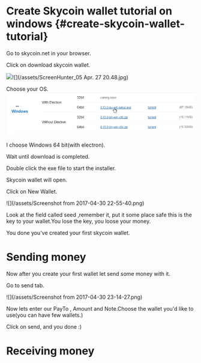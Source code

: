 # Create Skycoin wallet tutorial on windows {#create-skycoin-wallet-tutorial}

Go to skycoin.net in your browser.

Click on download skycoin wallet.

![](file:///C:\Users\yuliad\AppData\Local\Temp\msohtmlclip1\01\clip_image002.jpg)![](/assets/ScreenHunter_05 Apr. 27 20.48.jpg)

Choose your OS.![](/assets/OsWind.jpg)

I choose Windows 64 bit\(with electron\).

Wait until download is completed.

Double click the exe file to start the installer.

Skycoin wallet will open.

Click on New Wallet.

![](/assets/Screenshot from 2017-04-30 22-55-40.png)

Look at the field called seed ,remember it, put it some place safe this is the key to your wallet.You lose the key, you loose your money.

You done you've created your first skycoin wallet.

# Sending money

Now after you create your first wallet let send some money with it.

Go to send tab.

![](/assets/Screenshot from 2017-04-30 23-14-27.png)

Now lets enter our PayTo , Amount and Note.Choose the wallet you'd like to use\(you can have few wallets.\)

Click on send, and you done :\)

# Receiving money



